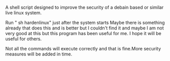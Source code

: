 A shell script designed to improve the security of a debain based or similar live linux system.

Run " sh hardenlinux" just after the system starts
Maybe there is something already that does this and is better but I couldn't find it and maybe I am not very good at this but this program has been useful for me.
I hope it will be useful for others.

Not all the commands will execute correctly and that is fine.More security measures will be added in time.
